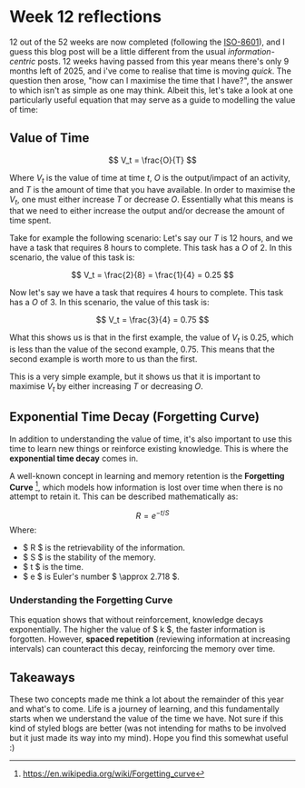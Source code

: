 # Week 12 reflections

12 out of the 52 weeks are now completed (following the [ISO-8601](https://en.wikipedia.org/wiki/ISO_8601)), and I guess this blog post will be a little different from the usual *information-centric* posts. 12 weeks having passed from this year means there's only 9 months left of 2025, and i've come to realise that time is moving *quick*. The question then arose, "how can I maximise the time that I have?", the answer to which isn't as simple as one may think. Albeit this, let's take a look at one particularly useful equation that may serve as a guide to modelling the value of time:

## Value of Time

$$
V_t = \frac{O}{T}
$$

Where $V_t$ is the value of time at time $t$, $O$ is the output/impact of an activity, and $T$ is the amount of time that you have available. In order to maximise the $V_t$, one must either increase $T$ or decrease $O$. Essentially what this means is that we need to either increase the output and/or decrease the amount of time spent.


Take for example the following scenario:
Let's say our $T$ is 12 hours, and we have a task that requires 8 hours to complete. This task has a $O$ of 2. In this scenario, the value of this task is:

$$
V_t = \frac{2}{8} = \frac{1}{4} = 0.25
$$

Now let's say we have a task that requires 4 hours to complete. This task has a $O$ of 3. In this scenario, the value of this task is:

$$
V_t = \frac{3}{4} = 0.75
$$

What this shows us is that in the first example, the value of $V_t$ is $0.25$, which is less than the value of the second example, $0.75$. This means that the second example is worth more to us than the first.

This is a very simple example, but it shows us that it is important to maximise $V_t$ by either increasing $T$ or decreasing $O$.

## Exponential Time Decay (Forgetting Curve)

In addition to understanding the value of time, it's also important to use this time to learn new things or reinforce existing knowledge. This is where the **exponential time decay** comes in.

A well-known concept in learning and memory retention is the **Forgetting Curve** [^1], which models how information is lost over time when there is no attempt to retain it. This can be described mathematically as:

$$
R = e^{-t/S}
$$
Where:
- $ R $ is the retrievability of the information.
- $ S $ is the stability of the memory.
- $ t $ is the time.
- $ e $ is Euler's number $ \approx 2.718 $.

### Understanding the Forgetting Curve

This equation shows that without reinforcement, knowledge decays exponentially. The higher the value of $ k $, the faster information is forgotten. However, **spaced repetition** (reviewing information at increasing intervals) can counteract this decay, reinforcing the memory over time.

## Takeaways

These two concepts made me think a lot about the remainder of this year and what's to come. Life is a journey of learning, and this fundamentally starts when we understand the value of the time we have.
Not sure if this kind of styled blogs are better (was not intending for maths to be involved but it just made its way into my mind). Hope you find this somewhat useful :)

[^1]: https://en.wikipedia.org/wiki/Forgetting_curve
